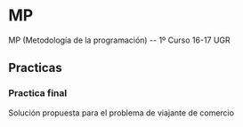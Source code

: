 # MP
MP (Metodología de la programación) -- 1º Curso 16-17 UGR
## Practicas
### Practica final
Solución propuesta para el problema de viajante de comercio
